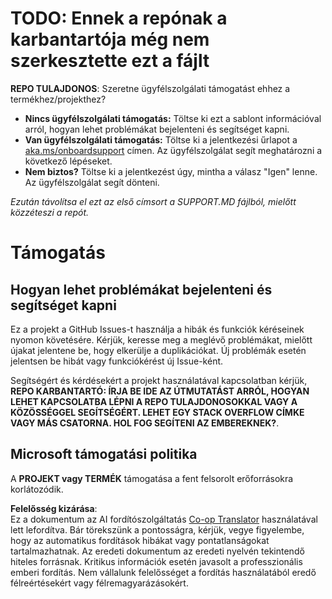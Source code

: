 <!--
CO_OP_TRANSLATOR_METADATA:
{
  "original_hash": "b7244261ee19497082edf33bcce64717",
  "translation_date": "2025-05-17T05:51:00+00:00",
  "source_file": "SUPPORT.md",
  "language_code": "hu"
}
-->
# TODO: Ennek a repónak a karbantartója még nem szerkesztette ezt a fájlt

**REPO TULAJDONOS**: Szeretne ügyfélszolgálati támogatást ehhez a termékhez/projekthez?

- **Nincs ügyfélszolgálati támogatás:** Töltse ki ezt a sablont információval arról, hogyan lehet problémákat bejelenteni és segítséget kapni.
- **Van ügyfélszolgálati támogatás:** Töltse ki a jelentkezési űrlapot a [aka.ms/onboardsupport](https://aka.ms/onboardsupport) címen. Az ügyfélszolgálat segít meghatározni a következő lépéseket.
- **Nem biztos?** Töltse ki a jelentkezést úgy, mintha a válasz "Igen" lenne. Az ügyfélszolgálat segít dönteni.

*Ezután távolítsa el ezt az első címsort a SUPPORT.MD fájlból, mielőtt közzéteszi a repót.*

# Támogatás

## Hogyan lehet problémákat bejelenteni és segítséget kapni  

Ez a projekt a GitHub Issues-t használja a hibák és funkciók kéréseinek nyomon követésére. Kérjük, keresse meg a meglévő problémákat, mielőtt újakat jelentene be, hogy elkerülje a duplikációkat. Új problémák esetén jelentsen be hibát vagy funkciókérést új Issue-ként.

Segítségért és kérdésekért a projekt használatával kapcsolatban kérjük, **REPO KARBANTARTÓ: ÍRJA BE IDE AZ ÚTMUTATÁST ARRÓL, HOGYAN LEHET KAPCSOLATBA LÉPNI A REPO TULAJDONOSOKKAL VAGY A KÖZÖSSÉGGEL SEGÍTSÉGÉRT. LEHET EGY STACK OVERFLOW CÍMKE VAGY MÁS CSATORNA. HOL FOG SEGÍTENI AZ EMBEREKNEK?**.

## Microsoft támogatási politika  

A **PROJEKT vagy TERMÉK** támogatása a fent felsorolt erőforrásokra korlátozódik.

**Felelősség kizárása**:  
Ez a dokumentum az AI fordítószolgáltatás [Co-op Translator](https://github.com/Azure/co-op-translator) használatával lett lefordítva. Bár törekszünk a pontosságra, kérjük, vegye figyelembe, hogy az automatikus fordítások hibákat vagy pontatlanságokat tartalmazhatnak. Az eredeti dokumentum az eredeti nyelvén tekintendő hiteles forrásnak. Kritikus információk esetén javasolt a professzionális emberi fordítás. Nem vállalunk felelősséget a fordítás használatából eredő félreértésekért vagy félremagyarázásokért.